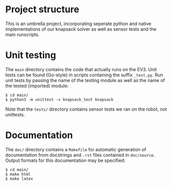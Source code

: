 # Project structure
This is an umbrella project, incorporating seperate python and native implementations of our knapsack solver as well as sensor tests and the main runscripts.

# Unit testing
The `main` directory contains the code that actually runs on the EV3. Unit tests can be found (Go-style) in scripts containing the suffix `_test.py`. Run unit tests by passing the name of the testing module as well as the name of the tested (imported) module:

```{r, engine='bash', unit_test}
$ cd main/
$ python3 -m unittest -v knapsack_test knapsack
```

Note that the `tests/` directory contains sensor tests we ran on the robot, not unittests.

# Documentation
The `doc/` directory contains a `Makefile` for automatic generation of documentation from docstrings and `.rst` files contained in `doc/source`. Output formats for this documentation may be specified:
```{r, engine='bash', doc_make}
$ cd main/
$ make html
$ make latex
```